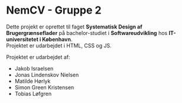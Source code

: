 # NemCV - Gruppe 2

Dette projekt er oprettet til faget **Systematisk Design af Brugergrænseflader** 
på bachelor-studiet i **Softwareudvikling** hos **IT-universitetet i København**.  
Projektet er udarbejdet i HTML, CSS og JS.

Projektet er udarbejdet af:
* Jakob Israelsen
* Jonas Lindenskov Nielsen
* Matilde Hørlyk
* Simon Green Kristensen
* Tobias Løfgren